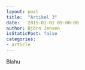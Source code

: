 ```yaml
---
layout: post
title:  "Artikel 3"
date:   2015-01-01 09:00:00
author: Björn Jensen
isStaticPost: false
categories:
- article
---
```

Blahu